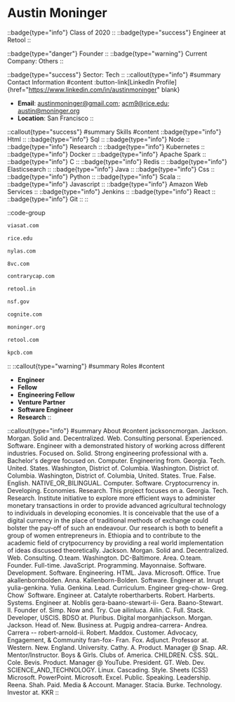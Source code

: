 # Austin Moninger
::badge{type="info"}
Class of 2020
::
::badge{type="success"}
Engineer at Retool
::

::badge{type="danger"}
Founder
::
::badge{type="warning"}
Current Company: Others
::

::badge{type="success"}
Sector: Tech
::
::callout{type="info"}
#summary
Contact Information
#content
:button-link[LinkedIn Profile]{href="https://www.linkedin.com/in/austinmoninger" blank}
- **Email**: austinmoninger@gmail.com; acm9@rice.edu; austin@moninger.org
- **Location**: San Francisco
::

::callout{type="success"}
#summary
Skills
#content
::badge{type="info"}
Html
::
::badge{type="info"}
Sql
::
::badge{type="info"}
Node
::
::badge{type="info"}
Research
::
::badge{type="info"}
Kubernetes
::
::badge{type="info"}
Docker
::
::badge{type="info"}
Apache Spark
::
::badge{type="info"}
C
::
::badge{type="info"}
Redis
::
::badge{type="info"}
Elasticsearch
::
::badge{type="info"}
Java
::
::badge{type="info"}
Css
::
::badge{type="info"}
Python
::
::badge{type="info"}
Scala
::
::badge{type="info"}
Javascript
::
::badge{type="info"}
Amazon Web Services
::
::badge{type="info"}
Jenkins
::
::badge{type="info"}
React
::
::badge{type="info"}
Git
::
::

::code-group
```bash [ViaSat]
viasat.com
```
```bash [Rice University]
rice.edu
```
```bash [Nylas]
nylas.com
```
```bash [8VC]
8vc.com
```
```bash [Contrary]
contrarycap.com
```
```bash [Retool]
retool.in
```
```bash [National Science Foundation]
nsf.gov
```
```bash [Cognite]
cognite.com
```
```bash [Austin Moninger]
moninger.org
```
```bash [Retool]
retool.com
```
```bash [Kleiner Perkins Caufield & Byers]
kpcb.com
```
::
::callout{type="warning"}
#summary
Roles
#content
- **Engineer**
- **Fellow**
- **Engineering Fellow**
- **Venture Partner**
- **Software Engineer**
- **Research**
::

::callout{type="info"}
#summary
About
#content
jacksoncmorgan. Jackson. Morgan. Solid and. Decentralized. Web. Consulting personal. Experienced. Software. Engineer with a demonstrated history of working across different industries. Focused on. Solid. Strong engineering professional with a. Bachelor's degree focused on. Computer. Engineering from. Georgia. Tech. United. States. Washington, District of. Columbia. Washington. District of. Columbia. Washington, District of. Columbia, United. States. True. False. English. NATIVE_OR_BILINGUAL. Computer. Software. Cryptocurrency in. Developing. Economies. Research. This project focuses on a. Georgia. Tech. Research. Institute initiative to explore more efficient ways to administer monetary transactions in order to provide advanced agricultural technology to individuals in developing economies. It is conceivable that the use of a digital currency in the place of traditional methods of exchange could bolster the pay-off of such an endeavour. Our research is both to benefit a group of women entrepreneurs in. Ethiopia and to contribute to the academic field of crytpocurrency by providing a real world implementation of ideas discussed theoretically. Jackson. Morgan. Solid and. Decentralized. Web. Consulting. O.team. Washington. DC-Baltimore. Area. O.team. Founder. Full-time. JavaScript. Programming. Mayonnaise. Software. Development. Software. Engineering. HTML. Java. Microsoft. Office. True akallenbornbolden. Anna. Kallenborn-Bolden. Software. Engineer at. Inrupt yulia-genkina. Yulia. Genkina. Lead. Curriculum. Engineer greg-chow- Greg. Chow` Software. Engineer at. Catalyte robertharberts. Robert. Harberts. Systems. Engineer at. Noblis gera-baano-stewart-ii- Gera. Baano-Stewart. II. Founder of. Simp. Now and. Try. Cue ailinluca. Ailin. C. Full. Stack. Developer, USCIS. BDSO at. Pluribus. Digital morganhjackson. Morgan. Jackson. Head of. New. Business at. Pugpig andrea-carrera- Andrea. Carrera -- robert-arnold-ii. Robert. Maddox. Customer. Advocacy, Engagement, & Community fran-fox- Fran. Fox. Adjunct. Professor at. Western. New. England. University. Cathy. A. Product. Manager @ Snap. AR. Mentor/Instructor. Boys & Girls. Clubs of. America. CHILDREN. CSS. SQL. Cole. Bevis. Product. Manager @ YouTube. President. GT. Web. Dev. SCIENCE_AND_TECHNOLOGY. Linux. Cascading. Style. Sheets (CSS) Microsoft. PowerPoint. Microsoft. Excel. Public. Speaking. Leadership. Reena. Shah. Paid. Media & Account. Manager. Stacia. Burke. Technology. Investor at. KKR
::
